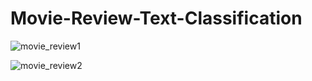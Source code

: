 # Movie-Review-Text-Classification
![movie_review1](https://user-images.githubusercontent.com/44410930/115689684-f31bfc80-a379-11eb-8e44-5ad206a6222e.PNG)

![movie_review2](https://user-images.githubusercontent.com/44410930/115690328-93722100-a37a-11eb-9862-cedeacc6f470.PNG)


